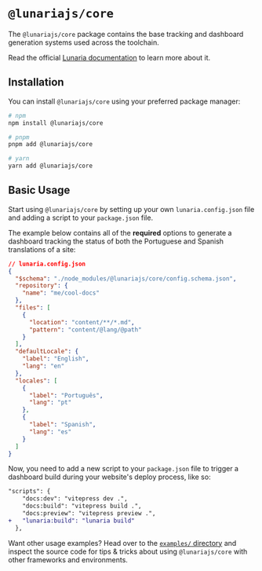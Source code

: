 # `@lunariajs/core`

The `@lunariajs/core` package contains the base tracking and dashboard generation systems used across the toolchain.

Read the official [Lunaria documentation](https://lunaria.dev) to learn more about it.

## Installation

You can install `@lunariajs/core` using your preferred package manager:

```bash
# npm
npm install @lunariajs/core

# pnpm
pnpm add @lunariajs/core

# yarn
yarn add @lunariajs/core
```

## Basic Usage

Start using `@lunariajs/core` by setting up your own `lunaria.config.json` file and adding a script to your `package.json` file.

The example below contains all of the **required** options to generate a dashboard tracking the status of both the Portuguese and Spanish translations of a site:

```json
// lunaria.config.json
{
  "$schema": "./node_modules/@lunariajs/core/config.schema.json",
  "repository": {
    "name": "me/cool-docs"
  },
  "files": [
    {
      "location": "content/**/*.md",
      "pattern": "content/@lang/@path"
    }
  ],
  "defaultLocale": {
    "label": "English",
    "lang": "en"
  },
  "locales": [
    {
      "label": "Português",
      "lang": "pt"
    },
    {
      "label": "Spanish",
      "lang": "es"
    }
  ]
}
```

Now, you need to add a new script to your `package.json` file to trigger a dashboard build during your website's deploy process, like so:

```diff
"scripts": {
    "docs:dev": "vitepress dev .",
    "docs:build": "vitepress build .",
    "docs:preview": "vitepress preview .",
+   "lunaria:build": "lunaria build"
  },
```

Want other usage examples? Head over to the [`examples/` directory](https://github.com/Yan-Thomas/lunaria/tree/main/examples/) and inspect the source code for tips & tricks about using `@lunariajs/core` with other frameworks and environments.

